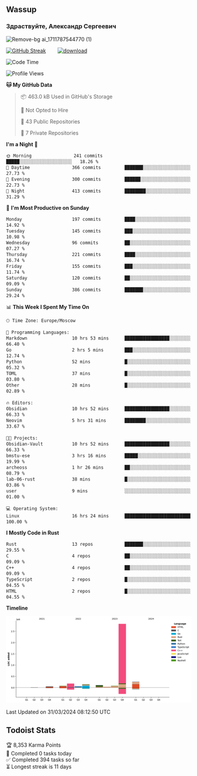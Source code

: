 ## Wassup 
### Здраствуйте, Александр Сергеевич

![Remove-bg ai_1711787544770 (1)](https://github.com/archeoss/archeoss/assets/68448737/e31def6e-524e-4c2b-930d-f672afbf4b77)

<!--
-->

[![GitHub Streak](http://github-readme-streak-stats.herokuapp.com?user=archeoss&theme=shades-of-purple&hide_border=true&date_format=j%20M%5B%20Y%5D)](https://git.io/streak-stats)&nbsp;&nbsp;&nbsp;&nbsp;&nbsp;&nbsp;&nbsp;&nbsp;[![download](https://user-images.githubusercontent.com/68448737/147796309-d8b65b1d-4dde-40d9-b03a-2b42aaa6cd43.jpeg)
](http://bmstu.ru/)

<!--START_SECTION:waka-->
![Code Time](http://img.shields.io/badge/Code%20Time-2%2C582%20hrs%2043%20mins-blue)

![Profile Views](http://img.shields.io/badge/Profile%20Views-7-blue)

**🐱 My GitHub Data** 

> 📦 463.0 kB Used in GitHub's Storage 
 > 
> 🚫 Not Opted to Hire
 > 
> 📜 43 Public Repositories 
 > 
> 🔑 7 Private Repositories 
 > 
**I'm a Night 🦉** 

```text
🌞 Morning                241 commits         █████░░░░░░░░░░░░░░░░░░░░   18.26 % 
🌆 Daytime                366 commits         ███████░░░░░░░░░░░░░░░░░░   27.73 % 
🌃 Evening                300 commits         ██████░░░░░░░░░░░░░░░░░░░   22.73 % 
🌙 Night                  413 commits         ████████░░░░░░░░░░░░░░░░░   31.29 % 
```
📅 **I'm Most Productive on Sunday** 

```text
Monday                   197 commits         ████░░░░░░░░░░░░░░░░░░░░░   14.92 % 
Tuesday                  145 commits         ███░░░░░░░░░░░░░░░░░░░░░░   10.98 % 
Wednesday                96 commits          ██░░░░░░░░░░░░░░░░░░░░░░░   07.27 % 
Thursday                 221 commits         ████░░░░░░░░░░░░░░░░░░░░░   16.74 % 
Friday                   155 commits         ███░░░░░░░░░░░░░░░░░░░░░░   11.74 % 
Saturday                 120 commits         ██░░░░░░░░░░░░░░░░░░░░░░░   09.09 % 
Sunday                   386 commits         ███████░░░░░░░░░░░░░░░░░░   29.24 % 
```


📊 **This Week I Spent My Time On** 

```text
🕑︎ Time Zone: Europe/Moscow

💬 Programming Languages: 
Markdown                 10 hrs 53 mins      █████████████████░░░░░░░░   66.40 % 
Go                       2 hrs 5 mins        ███░░░░░░░░░░░░░░░░░░░░░░   12.74 % 
Python                   52 mins             █░░░░░░░░░░░░░░░░░░░░░░░░   05.32 % 
TOML                     37 mins             █░░░░░░░░░░░░░░░░░░░░░░░░   03.80 % 
Other                    28 mins             █░░░░░░░░░░░░░░░░░░░░░░░░   02.89 % 

🔥 Editors: 
Obsidian                 10 hrs 52 mins      █████████████████░░░░░░░░   66.33 % 
Neovim                   5 hrs 31 mins       ████████░░░░░░░░░░░░░░░░░   33.67 % 

🐱‍💻 Projects: 
Obsidian-Vault           10 hrs 52 mins      █████████████████░░░░░░░░   66.33 % 
bmstu-ese                3 hrs 16 mins       █████░░░░░░░░░░░░░░░░░░░░   19.99 % 
archeoss                 1 hr 26 mins        ██░░░░░░░░░░░░░░░░░░░░░░░   08.79 % 
lab-06-rust              38 mins             █░░░░░░░░░░░░░░░░░░░░░░░░   03.86 % 
user                     9 mins              ░░░░░░░░░░░░░░░░░░░░░░░░░   01.00 % 

💻 Operating System: 
Linux                    16 hrs 24 mins      █████████████████████████   100.00 % 
```

**I Mostly Code in Rust** 

```text
Rust                     13 repos            ███████░░░░░░░░░░░░░░░░░░   29.55 % 
C                        4 repos             ██░░░░░░░░░░░░░░░░░░░░░░░   09.09 % 
C++                      4 repos             ██░░░░░░░░░░░░░░░░░░░░░░░   09.09 % 
TypeScript               2 repos             █░░░░░░░░░░░░░░░░░░░░░░░░   04.55 % 
HTML                     2 repos             █░░░░░░░░░░░░░░░░░░░░░░░░   04.55 % 
```



**Timeline**

![Lines of Code chart](https://raw.githubusercontent.com/archeoss/archeoss/master/assets/bar_graph.png)


 Last Updated on 31/03/2024 08:12:50 UTC
<!--END_SECTION:waka-->

## Todoist Stats

<!-- TODO-IST:START -->
🏆  8,353 Karma Points           
🌸  Completed 0 tasks today           
✅  Completed 394 tasks so far           
⏳  Longest streak is 11 days
<!-- TODO-IST:END -->
